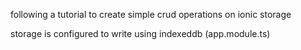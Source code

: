 following a tutorial to create simple crud operations on ionic storage

storage is configured to write using indexeddb (app.module.ts)
